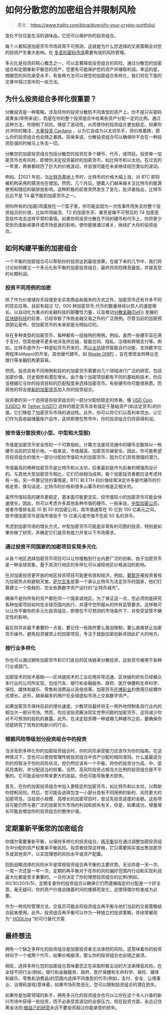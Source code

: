 # 如何分散您的加密组合并限制风险

> 原文：<https://www.trality.com/blog/diversify-your-crypto-portfolio/>

变化不仅仅是生活的调味品。它还可以保护你的投资组合。

每个人都知道加密货币市场非常不可预测，这就是为什么您选择的交易策略会对您的投资产生重大影响。在 [多变的密码市场](/blog/staying-disciplined)需要有效的风险管理。

多元化是投资的核心概念之一，可以显著降低投资组合的风险。通过分散您的加密组合和定期重新平衡您的资产，您更有可能保护您的资产并赚取利润。幸运的是，根据您的风险承受水平，有各种方法可以使您的加密组合多样化，我们将在下面的文章中探讨其中的一些方法。

## 为什么投资组合多样化很重要？

分散投资是一种策略，涉及将你的投资分散到不同类型的资产上。你不是只买密码或黄金(举例来说)，而是在你的整个投资组合中给某些资产分配一定的比例。通过这种方法，你限制了风险，降低了波动性，从而使你的投资组合更加稳定。如果你对冲你的赌注，[大量投资 Cardano](/blog/cardano-versus-ethereum) ，认为它会成为以太坊杀手，但价格暴跌，那么你的投资组合也会随之暴跌。简单来说，分散投资组合可以确保你不会在一种投资贬值的时候马上失去一切。

分散您的加密投资组合包括分散您的投资在多个硬币，代币，或项目。投资单一加密货币也有风险，即使你决定投资最好的加密货币，如比特币和以太坊。在过去的一年里，两者都经历了巨大的价格波动，并且很可能在未来继续经历类似的波动。

例如，【2021 年初，当[比特币基地](https://blog.coinbase.com/coinbase-announces-effectiveness-of-registration-statement-and-anticipated-listing-date-of-its-1509b281f760)上市时，比特币的价格大幅上涨，对 BTC 即将被机构采用的猜测也在增加。然而，几个月后，随着人们越来越关注比特币的能源使用和随后的碳排放影响，这种积极的前景突然发生了变化，批评者指出，比特币远远不是 T4 最节能的加密货币之一。

把你所有的(加密)鸡蛋放在一个篮子里，你可能会因为一次性事件而失去你整个投资组合的价值，比如市场崩溃、T2 的加密冬天、甚至是像不可预见的 T4 加密恶意软件攻击这样平常的事情。如果你将投资分散在不同的硬币和代币上，你将更少受到负面新闻事件或市场低迷的影响，使你能够渡过难关，继续扩大你的投资组合。

## **如何构建平衡的加密组合**

一个平衡的加密组合可以帮助你的投资达到最佳效果。在接下来的几节中，我们将讨论如何建立一个多元化和平衡的加密投资组合，最终将风险降至最低，并提高您的长期利润。

### **投资不同用例的加密**

除了作为价值储存手段或安全买卖商品和服务的方式之外，加密货币还有许多不同的现实应用。目前有超过 12，000 种加密货币,代币的数量继续以惊人的速度增长。以自动化为重点的金融科技的颠覆性力量，以及推动[分散金融(DeFi)](/blog/decentralized-finance) 发展的[区块链科技](https://builtin.com/blockchain)的前景，已经导致了传统金融交易之外的广泛用例。尽管当前的加密预测阴云密布，但加密货币的未来却是光明灿烂的。

存在多种类型的加密货币，每种都有一组独特的用例。例如，虽然一些硬币旨在用于支付，但其他硬币更多地涉及供应链、智能合同、隐私、治理和跨境支付等。例如，比特币是作为一种虚拟货币开发的，而[以太坊](/blog/ethereum-vs-ethereum-classic)提供智能合约功能，支持数字应用程序(dApps)的开发。其他替代硬币，如 [Ripple (XRP)](/blog/xrp-price-prediction) ，旨在使资金转移比在银行等金融机构更容易。

然而，投资具有不同用例和目的的加密货币需要对几个领域进行广泛的研究，包括加密价值、历史趋势和潜在增长。由于每个加密项目都有不同的基础和技术，你应该根据它与你的投资目标的匹配程度来选择加密货币。有些硬币你可能很熟悉，而其他的将会是[新的加密货币](/blog/how-to-find-new-crypto-coins)加入你的投资组合。

投资者的另一个选择是将投资组合的一部分分配给稳定的债券。像 [USD Coin (USDC)](https://www.circle.com/en/usdc) 和 [Tether (USDT)](https://tether.to/) 这样的稳定货币具有锚定于基础资产(如法定货币)的价值，它们降低了加密货币市场的波动性。此外，你可以将它们以高利率贷出，让它们作为高收益储蓄账户运作，这样即使在熊市中，你的投资组合仍将获得利润。

### **按市值分散投资(小型、中型和大型股)**

市值是加密货币安全性的一个可靠指标。计算方法是将流通中的硬币总数除以一枚硬币当前的交易价格。一般来说，市值越高，加密货币越安全。因此，你可能希望将投资组合的很大一部分分配给市值较大的加密货币，因为它们具有很强的潜力。

市值最高的两种加密货币是比特币和以太坊，后者最初是作为前者的增强而设计的。与其他大型加密货币相比，它们已经相当成熟，每个加密投资者都应该考虑持有一些。另一件要记住的事情是，BTC 和 ETH 的价值经常决定许多替代硬币的价格走势。换句话说，比特币的价格和很多山寨币的价格是正相关的。

虽然市值较高的硬币更稳定，基本面可能更坚实，但市值较小的加密货币可能会快速增长。因此，你可以考虑许多其他各种市值的硬币。一般来说，[中型加密公司](https://cryptocurrencyfacts.com/high-caps-mid-caps-and-low-caps-in-crypto/)，或者市值排名前 10 到 50 的加密公司，其市值通常在 10 亿到 100 亿美元之间。低市值加密货币是指市值低于 10 亿美元或市值不在前 50 名的货币。

考虑到加密市场的增长方式，中型加密货币可能是非常有利可图的投资，特别是如果你做了研究，并确定它们是否有能力开发以下市场需求。

### **通过投资不同国家的加密项目实现多元化**

从各个地区选择加密货币项目可以让你接触到行业内更广泛的创新。由于加密货币是一种全球现象，基于其流行地区的多样化可以减轻地区价格波动的影响。

在对加密投资更开放的地区投资项目可能更有效和经济。例如，[葡萄牙](https://www.globalcitizensolutions.com/portugal-golden-visa-cryptocurrency/)被投资者视为加密热点和避税天堂。[萨尔瓦多](https://www.nytimes.com/2021/09/07/world/americas/el-salvador-bitcoin.html#:~:text=MEXICO%20CITY%20%E2%80%94%20El%20Salvador%20on,of%20coffee%20to%20paying%20taxes.)是第一个承认比特币为法定货币的国家，他们打算建立一个免税的、完全依靠数字资产运行的“比特币城市”。

确保不是你所有的资产都在同一个国家或地区。为了保证这一点，您必须彻底研究各种加密项目如何在全球范围内执行，并遵守您所服从的所有监管要求。这样做可以让你平衡你的多元化投资组合，即使在不可预测的市场条件下，并免受监管不确定性的影响。

最后但并非最不重要的一点是，要记住一些政府要么施加限制，要么直接禁止加密货币操作。避免投资被禁止的加密项目，专注于鼓励加密创新并因此扩大的地方。

### **按行业多样化**

你也可以通过拥有加密货币和它们各自的区块链来分散投资，这些货币被用于各种行业或部门。

加密技术的技术基础——区块链技术的工业应用非常迅速，区块链的好处已经被众多行业的公司所实现，包括汽车、银行和金融服务、政府、医疗保健和生命科学、保险、媒体和娱乐、零售和消费品以及电信等。加密货币[在博彩业](https://win.gg/news/the-rise-of-the-crypto-gaming-industry/)的使用已经爆炸式增长。此外，越来越多的用户在全球虚拟市场上交易数字资产。

如果加密货币保持目前的增长速度，少数项目最终将无一例外地控制各自行业内的相当大一部分市场。然而，你应该投资解决现实世界问题的加密货币，这将减少你对不可预测的投机的暴露。此外，在决定投资哪一种或哪几种硬币之前，要确保你彻底研究了现有的和新兴的行业。

### **根据风险等级划分投资组合中的投资**

当涉及到多样化你的加密投资组合时，你的风险承受能力应该作为你的指南。在这种情况下，您也可以使用管理传统投资组合中资产分配的相同准则。什么是最适合你的将取决于你的风险状况，但仍然应该有一个平衡。将你的投资分为高、中、低风险类别，并分配适当的权重。当然，高风险投资占相当大比例的投资组合是不平衡的。它可能会给你带来更大的收益，但也可能导致重大损失。

首先，在你的加密投资组合中加入更稳定的加密货币，如比特币和以太坊，以帮助你控制风险。然后，您可能会选择包含一小部分具有不同用例的新的、风险更大的加密项目。当投资小规模、高增长的加密项目时，尝试先投资适度的金额。这些项目可能仍然与更广泛的加密货币市场的利润和损失有关，但是，如果成功，增量增长可能会增加你的投资组合的整体价值。

## **定期重新平衡您的加密组合**

你偶尔需要重新平衡，以保持多样化的投资组合。[再平衡](https://academy.shrimpy.io/post/crypto-portfolio-rebalancing-pros-and-cons#:~:text=By%20rebalancing%2C%20you%20minimize%20the,those%20funds%20into%20better%20assets.)旨在通过调整加密投资组合中分配的资产权重来平衡风险。投资者经常这样做，它只需要购买或出售加密货币或其他资产，以实现理想的风险水平或资产配置。

回到战略选择的风险水平是常规投资组合再平衡的主要优势。无论你是一天一次、一周一次还是一年一次，定期的再平衡对于在你的风险偏好范围内行动和实现利润最大化都是至关重要的。一旦你决定了你的理想投资组合的比例(例如，40/30/20/5/5)，定期复查你的投资组合以确保它仍然遵循指定的分配是一个好主意。毫无疑问，你的资产价值会随着时间的推移而变化，这使得偶尔检查成为必要。

作为一种风险管理方法，交易员可能会将投资组合再平衡与他们当前的交易策略结合起来使用。此外，投资组合再平衡可以作为一种独立的投资策略，并经常被视为“ [HODLing](https://academy.binance.com/en/glossary/hodl) ”的可行替代方案

## **最终想法**

拥有一个缺乏多样化的投资组合是加密投资者无法承担的风险。这意味着你的投资倾向于一个或两个代币，如果价格崩溃，那么你的投资组合也会随之崩溃。

相反，选择多样化您的加密组合意味着您正在采取积极主动的方法来降低风险。在全球不同行业(例如，银行和金融服务、政府、医疗保健和生命科学、保险、媒体和娱乐、零售和消费品)的范围内选择不同类型的代币(例如，支付、安全、公用事业、治理和游戏)意味着，如果市场形势恶化，您可以限制投资组合的潜在损失。

如果你是加密领域的新手，拥有多元化的投资组合也可以让你在这个令人兴奋的新兴市场中获得一些投资，而不必承受其波动的全部压力。但在投资方面，永远记住黄金法则:[做自己的研究](/blog/best-cryptocurrency-books)永远不要投资超过你能承受的损失。